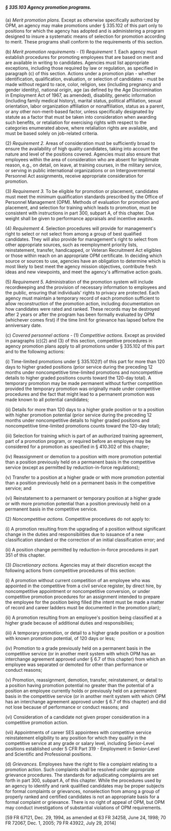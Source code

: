 ##### § 335.103 Agency promotion programs. #####

(a) *Merit promotion plans.* Except as otherwise specifically authorized by OPM, an agency may make promotions under § 335.102 of this part only to positions for which the agency has adopted and is administering a program designed to insure a systematic means of selection for promotion according to merit. These programs shall conform to the requirements of this section.

(b) *Merit promotion requirements* - (1) *Requirement 1.* Each agency must establish procedures for promoting employees that are based on merit and are available in writing to candidates. Agencies must list appropriate exceptions, including those required by law or regulation, as specified in paragraph (c) of this section. Actions under a promotion plan - whether identification, qualification, evaluation, or selection of candidates - must be made without regard to race, color, religion, sex (including pregnancy and gender identity), national origin, age (as defined by the Age Discrimination in Employment Act of 1967, as amended), disability, genetic information (including family medical history), marital status, political affiliation, sexual orientation, labor organization affiliation or nonaffiliation, status as a parent, or any other non-merit-based factor, unless specifically designated by statute as a factor that must be taken into consideration when awarding such benefits, or retaliation for exercising rights with respect to the categories enumerated above, where retaliation rights are available, and must be based solely on job-related criteria.

(2) *Requirement 2.* Areas of consideration must be sufficiently broad to ensure the availability of high quality candidates, taking into account the nature and level of the positions covered. Agencies must also ensure that employees within the area of consideration who are absent for legitimate reason, e.g., on detail, on leave, at training courses, in the military service, or serving in public international organizations or on Intergovernmental Personnel Act assignments, receive appropriate consideration for promotion.

(3) *Requirement 3.* To be eligible for promotion or placement, candidates must meet the minimum qualification standards prescribed by the Office of Personnel Management (OPM). Methods of evaluation for promotion and placement, and selection for training which leads to promotion, must be consistent with instructions in part 300, subpart A, of this chapter. Due weight shall be given to performance appraisals and incentive awards.

(4) *Requirement 4.* Selection procedures will provide for management's right to select or not select from among a group of best qualified candidates. They will also provide for management's right to select from other appropriate sources, such as reemployment priority lists, reinstatement, transfer, handicapped, or Veteran Recruitment Act eligibles or those within reach on an appropriate OPM certificate. In deciding which source or sources to use, agencies have an obligation to determine which is most likely to best meet the agency mission objectives, contribute fresh ideas and new viewpoints, and meet the agency's affirmative action goals.

(5) *Requirement 5.* Administration of the promotion system will include recordkeeping and the provision of necessary information to employees and the public, ensuring that individuals' rights to privacy are protected. Each agency must maintain a temporary record of each promotion sufficient to allow reconstruction of the promotion action, including documentation on how candidates were rated and ranked. These records may be destroyed after 2 years or after the program has been formally evaluated by OPM (whichever comes first) if the time limit for grievance has lapsed before the anniversary date.

(c) *Covered personnel actions* - (1) *Competitive actions.* Except as provided in paragraphs (c)(2) and (3) of this section, competitive procedures in agency promotion plans apply to all promotions under § 335.102 of this part and to the following actions:

(i) Time-limited promotions under § 335.102(f) of this part for more than 120 days to higher graded positions (prior service during the preceding 12 months under noncompetitive time-limited promotions and noncompetitive details to higher graded positions counts toward the 120-day total). A temporary promotion may be made permanent without further competition provided the temporary promotion was originally made under competitive procedures and the fact that might lead to a permanent promotion was made known to all potential candidates;

(ii) Details for more than 120 days to a higher grade position or to a position with higher promotion potential (prior service during the preceding 12 months under noncompetitive details to higher graded positions and noncompetitive time-limited promotions counts toward the 120-day total);

(iii) Selection for training which is part of an authorized training agreement, part of a promotion program, or required before an employee may be considered for a promotion as specified in § 410.302 of this chapter;

(iv) Reassignment or demotion to a position with more promotion potential than a position previously held on a permanent basis in the competitive service (except as permitted by reduction-in-force regulations);

(v) Transfer to a position at a higher grade or with more promotion potential than a position previously held on a permanent basis in the competitive service; and

(vi) Reinstatement to a permanent or temporary position at a higher grade or with more promotion potential than a position previously held on a permanent basis in the competitive service.

(2) *Noncompetitive actions.* Competitive procedures do not apply to:

(i) A promotion resulting from the upgrading of a position without significant change in the duties and responsibilities due to issuance of a new classification standard or the correction of an initial classification error; and

(ii) A position change permitted by reduction-in-force procedures in part 351 of this chapter.

(3) *Discretionary actions.* Agencies may at their discretion except the following actions from competitive procedures of this section:

(i) A promotion without current competition of an employee who was appointed in the competitive from a civil service register, by direct hire, by noncompetitive appointment or noncompetitive conversion, or under competitive promotion procedures for an assignment intended to prepare the employee for the position being filled (the intent must be made a matter of record and career ladders must be documented in the promotion plan);

(ii) A promotion resulting from an employee's position being classified at a higher grade because of additional duties and responsibilies;

(iii) A temporary promotion, or detail to a higher grade position or a position with known promotion potential, of 120 days or less;

(iv) Promotion to a grade previously held on a permanent basis in the competitive service (or in another merit system with which OPM has an interchange agreement approved under § 6.7 of this chapter) from which an employee was separated or demoted for other than performance or conduct reasons;

(v) Promotion, reassignment, demotion, transfer, reinstatement, or detail to a position having promotion potential no greater than the potential of a position an employee currently holds or previously held on a permanent basis in the competitive service (or in another merit system with which OPM has an interchange agreement approved under § 6.7 of this chapter) and did not lose because of performance or conduct reasons; and

(vi) Consideration of a candidate not given proper consideration in a competitive promotion action.

(vii) Appointments of career SES appointees with competitive service reinstatement eligibility to any position for which they qualify in the competitive service at any grade or salary level, including Senior-Level positions established under 5 CFR Part 319 - Employment in Senior-Level and Scientific and Professional positions.

(d) *Grievances.* Employees have the right to file a complaint relating to a promotion action. Such complaints shall be resolved under appropriate grievance procedures. The standards for adjudicating complaints are set forth in part 300, subpart A, of this chapter. While the procedures used by an agency to identify and rank qualified candidates may be proper subjects for formal complaints or grievances, nonselection from among a group of properly ranked and certified candidates is not an appropriate basis for a formal complaint or grievance. There is no right of appeal of OPM, but OPM may conduct investigations of substantial violations of OPM requirements.

[59 FR 67121, Dec. 29, 1994, as amended at 63 FR 34258, June 24, 1998; 70 FR 72067, Dec. 1, 2005; 79 FR 43922, July 29, 2014]